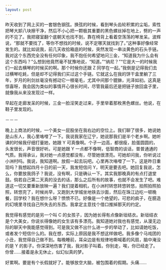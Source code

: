 ```yaml
---
layout: post
---
```


昨天收到了网上买的一套银色钢弦。换弦的时候，看到琴头齿轮积累的尘垢，索性把琴大卸八块擦干净，然后不小心把一颗极其重要的黑色螺丝掉在地上，劈的一声的不见了。我把寝室翻个底朝天也找不到，靠在椅背上看着空荡荡的琴发呆。波辉说，“那就不要找了，等你不想找的时候，说不定哪天就找到了。”这种事好像经常发生的。就比如说我，前几天收拾箱底的时候，突然发现一串淡黄色的石头手链。我对这个东西完全没有任何印象，我不抱任何希望地问三金，“知道我为什么会有这个东西吗？”么想到他竟然毫不犹豫地说，“知道。”“纳尼？”“它是大一的时候我们一起去横琴的时候买的啊。那个时候你还跟 Z 同学在一起。”我倒是记得我们去过横琴吃蚝，但是却不记得我们买过这个手链。它就这么在我的饼干盒里躺了三年，岁月的利剑丝毫没有撼动它一根毫毛，尤其中间那个貔貅，光泽如初。这真是惊喜呀，我会因为类似的事情开心很长时间，尽管我最后还是把链子放回盒子里，就像我从来没发现过一样。

早起在走廊发呆的时候，三金一脸淫笑走过来，手里举着那枚黑色螺丝。他说，在鞋子里发现的。

－－－

晚上上商法的时候，一个美女一屁股坐在我右边的空位上。我们聊了很多，她说她是山东人，我心里咯噔了一下。我说我家在辽宁，她说那我们是半个老乡啊。她听课的时候我仔细打量她，她跟 Y 可真像啊。个子一边高，都很瘦，脸蛋圆圆的，头发很长，声音很好听。可是她跟 Y 一点都不像啊，低智商的谈话，普普通通的气质。我得承认，我对她一点感觉都没有，尽管她很漂亮。可她却问我，你听说过小洲村吗。我说，我知道啊。放假一起去玩吧。心里再次咯噔了一下。这是昨日重现吗？我想起四月十日的前一天，我发短信问 Y，明天是要去吧。她回复我说，怎么，你要放我鸽子？我说，没有啊，只是确认一下。其实我那晚真的有点打退堂鼓。倘若自己第二天真的没去的话，那么之后所有的故事，也就不会发生了吧。难道这一切又要重新放映一遍？我们提着相机，在小洲村转悠转悠转悠，拍照拍照拍照，转悠完了，时候尚早，又跑到大学城坐地铁去沙面，然后在珠江边吃一顿晚餐，回学校？我在想什么呀？愤愤不已。好像是一个绝望的，可悲的疯子，在臆造的幻境里寻找自己所失去的东西。我拿定主意找个借口推掉那天的约定。

我觉得有感觉的是另一个叫 C 的女孩子，因为她长得有点像新垣结衣。新垣结衣是个大美女，你说长得像她的女生该有多漂亮。我知道她对我也有感觉，从漫无边际的聊天中我能感觉得到。可是我又做不出什么进一步的举动了，比如请她吃饭，或者发个短信什么的。我在想，实际上原因是我不想这样做吧。我多像个马戏团的小丑，我觉得自己做不到。每晚睡前，耳朵边是有规律地嘶喊着的风扇，脑中淹没的是 Y 的影子。你深深地伤害了我，我对影子叫着。你别走，唉，你已经走了。你曾……接着是永无休止，似幻似真的梦。

好累啊。要是有个长假就好了。能够放空大脑，被包围着的假期。头痛……
